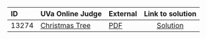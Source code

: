 | ID | UVa Online Judge | External | Link to solution |
|:---|:---|:---|:---:|
| 13274 | [Christmas Tree](https://onlinejudge.org/index.php?option=com_onlinejudge&Itemid=8&category=881&page=show_problem&problem=5198) | [PDF](https://onlinejudge.org/external/132/13274.pdf) | [Solution](https%3A//github.com/versenyi98/programming-contests/tree/master/UVa%20Online%20Judge/13274%2520-%2520Christmas%2520Tree)|
